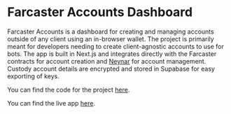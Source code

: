 # Farcaster Accounts Dashboard

Farcaster Accounts is a dashboard for creating and managing accounts outside of any client using an in-browser wallet. The project is primarily meant for developers needing to create client-agnostic accounts to use for bots. The app is built in Next.js and integrates directly with the Farcaster contracts for account creation and [Neynar](https://docs.neynar.com) for account management. Custody account details are encrypted and stored in Supabase for easy exporting of keys.

You can find the code for the project [here](https://github.com/gregfromstl/farcaster-accounts).

You can find the live app [here](https://farcaster-accounts.vercel.app).

